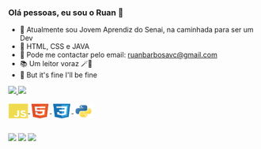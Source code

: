 ### Olá pessoas, eu sou o Ruan 👋

- 👔 Atualmente sou Jovem Aprendiz do Senai, na caminhada para ser um Dev
- 🌱 HTML, CSS e JAVA
- 📧 Pode me contactar pelo email: ruanbarbosavc@gmail.com
- 📚 Um leitor voraz 🪄🧝
- 🎵 But it's fine I'll be fine

<div align=left>
  <a href="https://github.com/Ruanvcb">
  <img height="160em" src="https://github-readme-stats.vercel.app/api?username=Ruanvcb&show_icons=true&theme=dark&include_all_commits=true&count_private=true&count_private=true"/>
 <img height="160em" src="https://github-readme-stats.vercel.app/api/top-langs/?username=Ruanvcb&layout=compact&langs_count=7&theme=dark"/>


</div>

  <div style="display: inline_block"><br>
    <img align="center" alt="Ruan-Js" height="30" width="40" src="https://raw.githubusercontent.com/devicons/devicon/master/icons/javascript/javascript-plain.svg">
    <img align="center" alt="Ruan-HTML" height="30" width="40" src="https://raw.githubusercontent.com/devicons/devicon/master/icons/html5/html5-original.svg">
    <img align="center" alt="Ruan-CSS" height="30" width="40" src="https://raw.githubusercontent.com/devicons/devicon/master/icons/css3/css3-original.svg">
    <img align="center" alt="Ruan-Python" height="30" width="40" src="https://raw.githubusercontent.com/devicons/devicon/master/icons/python/python-original.svg">
  </div>
  
  ##
  
  <div> 
    <a href="https://www.instagram.com/ruanvcb/" target="_blank"><img src="https://img.shields.io/badge/-Instagram-%23E4405F?style=for-the-badge&logo=instagram&logoColor=white" target="_blank"></a>
    <a href = "mailto:ruanbarbosavc@gmail.com"><img src="https://img.shields.io/badge/-Gmail-%23333?style=for-the-badge&logo=gmail&logoColor=white" target="_blank"></a>
    <a href="https://www.linkedin.com/in/ruan-barbosa-37003119b/" target="_blank"><img src="https://img.shields.io/badge/-LinkedIn-%230077B5?style=for-the-badge&logo=linkedin&logoColor=white" target="_blank"></a> 
